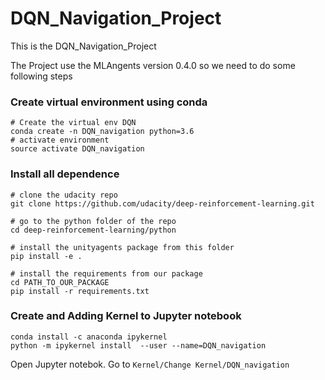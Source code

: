 # DQN_Navigation_Project
This is the DQN_Navigation_Project 

The Project use the MLAngents version 0.4.0 so we need to do some following steps
### Create virtual environment using conda

```
# Create the virtual env DQN
conda create -n DQN_navigation python=3.6
# activate environment
source activate DQN_navigation
```
### Install all dependence
```
# clone the udacity repo
git clone https://github.com/udacity/deep-reinforcement-learning.git

# go to the python folder of the repo
cd deep-reinforcement-learning/python

# install the unityagents package from this folder
pip install -e .

# install the requirements from our package
cd PATH_TO_OUR_PACKAGE
pip install -r requirements.txt

```
### Create and Adding Kernel to Jupyter notebook
```
conda install -c anaconda ipykernel
python -m ipykernel install  --user --name=DQN_navigation
```
Open Jupyter notebok. Go to ```Kernel/Change Kernel/DQN_navigation```

